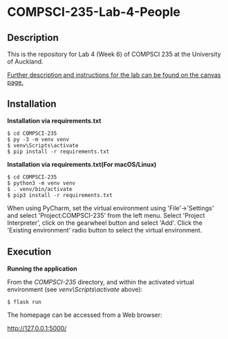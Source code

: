 # COMPSCI-235-Lab-4-People

## Description

This is the repository for Lab 4 (Week 6) of COMPSCI 235 at the University of Auckland.

<a href="https://canvas.auckland.ac.nz/courses/60516/pages/lab-4-week-6-config-templates-blueprints-wtforms?module_item_id=1258645">Further description and instructions for the lab can be found on the canvas page.</a>

## Installation

**Installation via requirements.txt**

```shell
$ cd COMPSCI-235
$ py -3 -m venv venv
$ venv\Scripts\activate
$ pip install -r requirements.txt

```

**Installation via requirements.txt(For macOS/Linux)**
```shell
$ cd COMPSCI-235
$ python3 -m venv venv
$ . venv/bin/activate
$ pip3 install -r requirements.txt
```

When using PyCharm, set the virtual environment using 'File'->'Settings' and select 'Project:COMPSCI-235' from the left menu. Select 'Project Interpreter', click on the gearwheel button and select 'Add'. Click the 'Existing environment' radio button to select the virtual environment. 

## Execution

**Running the application**

From the *COMPSCI-235* directory, and within the activated virtual environment (see *venv\Scripts\activate* above):

````shell
$ flask run
```` 

The homepage can be accessed from a Web browser:

http://127.0.0.1:5000/

 
